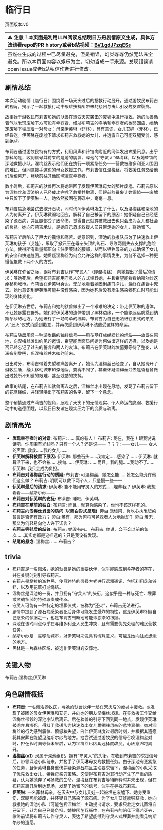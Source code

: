 # 临行日
页面版本:v0
 

| :warning: 注意！本页面是利用LLM阅读总结明日方舟剧情原文生成，具体方法请看repo的PR history或者b站视频：[BV1gdJ7zqESe](https://www.bilibili.com/video/BV1gdJ7zqESe/)         |
|:----------------------------|
| 虽然在生成的过程中已尽量避免，但是错误，幻觉等等仍然无法完全避免。所以本页面内容以娱乐为主，切勿当成一手来源。发现错误请open issue或者b站私信作者进行修改。|



## 剧情总结
本次活动剧情《临行日》围绕着一场天灾过后的搜救行动展开，通过游牧民布莉吉的视角，揭示了一起救援行动中艰难抉择所带来的悲剧与由此引发的友谊裂痕。

故事始于游牧民布莉吉和她的驮兽在遭受天灾袭击的废墟中进行搜救。她的驮兽循着气味发现废墟下方可能有幸存者。经过布莉吉的呼唤和幸存者的微弱回应，她确定废墟下埋压着一对母女：母亲伊芙琳（菲林），尚有意识，女儿艾娃（菲林），已经昏迷。伊芙琳在废墟下请求布莉吉救救她的女儿，并透露自己可能双腿受创，感到绝望。

布莉吉通过游牧民特有的方式，利用风声和铃铛向附近的同伴发出求援讯息。出乎意料的是，收到信号并前来的是她的朋友，深池的“守灵人”涅梅丝，以及她带领的深池救援小队。涅梅丝表示他们正在执行一项紧急任务——营救被维多利亚人围困的难民，但同意接手这边的母女救援工作。布莉吉信任涅梅丝，将救援任务交给他们后便离开，继续前往其他区域搜查幸存者。

数小时后，布莉吉的驮兽再次将她带回了发现伊芙琳母女的那片废墟。布莉吉原以为涅梅丝和深池的人已经成功完成了救援并撤离，但眼前的景象让她震惊——废墟中只留下了伊芙琳一人，她依然被困在瓦砾中，奄奄一息。

布莉吉焦急地尝试去挖开石块，同时询问伊芙琳发生了什么，以及涅梅丝和深池的人为何离开了。伊芙琳微弱地回应，解释了自己被留下的原因：她怀疑自己已经感染了源石病，并且腿部受了致命伤，觉得自己就算被救出去也只会成为女儿和社会的负担。她向布莉吉承认，是她自己恳求救援人员只带走她的女儿，将她留下。

布莉吉听后陷入了巨大的震惊和痛苦。她意识到，深池的救援队员为了快速救出伊芙琳的孩子（艾娃），采取了掀开压在母亲头顶的砖石、导致两侧失去支撑的危险方法，使得所有重量都压向卡住伊芙琳的腰部，从而以牺牲母亲的方式确保了女儿的安全和快速脱困。她质疑涅梅丝为何会允许这样的事情发生，为何不选择一种更慢但能救下两个人的方式。

伊芙琳在弥留之际，误将布莉吉认作“守灵人”（即涅梅丝），向她提出了最后的请求：等她死后，希望布莉吉能用守灵人的方式埋葬她，并且希望能看看纳斯尔纱这座移动城市。布莉吉在伊芙琳身边，无助地看着她因剧痛而挣扎，最终在痛苦中死去。她也意识到伊芙琳可能并没有感染，因为她死后没有发生感染者死亡时可能出现的身体变化。

在伊芙琳去世后，布莉吉和她的驮兽做出了一个艰难的决定：带走伊芙琳的遗体，不让她暴露在野外。她们将伊芙琳的遗体带到了黑林边缘，一个能够远远眺望到纳斯尔纱的地方，为她进行了一场简单的埋葬。布莉吉为自己无法进行正式的守灵人“还火”仪式而感到歉意，并再次感到伊芙琳不该遭受这样的命运。

布莉吉随后用另一种游牧民的独特信号——用花草打成蝴蝶状的绳结——放置在原地，向涅梅丝发出约见的邀请，希望能当面质问她为何做出这样的选择，以及她是否已经忘记了过去的誓言和两人的友谊。布莉吉在伊芙琳的坟墓旁等待了整夜，从深夜到黎明，但涅梅丝并未如约前来。

日出时分，布莉吉带着失望和痛苦离开了，她认为涅梅丝已经变了，自从她离开了游牧生活，融入移动城市和深池后，变得不同了，甚至怀疑涅梅丝过去是否也曾做出过她所不知道的艰难、甚至残酷的抉择。

故事的结尾，在布莉吉和驮兽离去之后，涅梅丝才出现在原地，发现了布莉吉留下的花草绳结，并轻轻唤出了布莉吉的名字，留下一个悬念。

整个剧情通过布莉吉的视角，展现了天灾下的无情现实、个人命运的脆弱、救援行动中的道德困境，以及旧日友谊在现实压力下的变质与疏离。
## 剧情高光
*   **发现幸存者时的对话:**
    布莉吉: ......真的有人！
    布莉吉: 我在，我在！跟我说说话吧，你周围有光线吗？只有一个人？还是说——
    ？？？: ——女儿——
    女人的声音: 救救......我的女儿......
*   **伊芙琳解释被留下原因:**
    伊芙琳: 那些石头......我肯定......感染了......
    伊芙琳: 就算活下来，也不会被......接纳......
    伊芙琳: ......而且，我的腿......我动不了......
    伊芙琳: 我只会成为负担。
*   **布莉吉对涅梅丝行动的质疑:**
    布莉吉: 可涅梅丝，她怎么能......她怎么能允许他们这么做？
    布莉吉: 明明可以救下两个人，只是慢一些——
*   **伊芙琳最后的请求:**
    伊芙琳: 能不能用守灵人的方式......埋葬我？
    伊芙琳: 我想看看——纳斯尔纱——
*   **布莉吉对伊芙琳的安抚:**
    布莉吉: 睡吧，伊芙琳。
*   **布莉吉在墓前的独白:**
    布莉吉: 而且，就算你感染了，你也不该这样死的。
*   **布莉吉向涅梅丝发出的质问 (以旁白形式呈现):**
    旁白:我想问，你以心火发起的誓言是否仍有效力？
    旁白:若有，那为何将可拯救者人为地抛却？
    旁白:若无，那又为何轻易向他人许下诺言？
*   **布莉吉等待后的结论:**
    布莉吉: 她没有来。
    布莉吉: 你说，会不会以前的每次......其实她都是这样选的？只是我没有发现。
*   **结尾的悬念:**
    涅梅丝: ......布莉吉？
## trivia
*   布莉吉是一名佩洛，她的驮兽是她的重要伙伴，似乎能感应到幸存者的存在，并在关键时刻引导布莉吉。
*   布莉吉是塔拉的游牧民，使用独特的信号方式进行远程通讯，包括利用风和铃铛，以及用花草打成绳结。
*   涅梅丝是深池的一员，并且拥有“守灵人”的头衔，这似乎是一种与死亡、埋葬或灵魂相关的特殊职责或传承。
*   守灵人可能有一种特定的埋葬仪式，被称为“还火”，布莉吉无法进行。
*   剧情中提到了源石病感染者死后身体可能发生爆炸的特性，这是伊芙琳怀疑自己感染的依据之一，也是布莉吉判断她可能未感染的根据。
*   深池在该时间点似乎在与维多利亚人发生冲突，且有需要优先处理的难民营救任务。
*   纳斯尔纱是一座移动城市，对伊芙琳来说具有特殊意义，可能是她向往或想念的地方。
*   黑林是一片森林区域，被选作伊芙琳的安葬地。
## 关键人物
布莉吉;涅梅丝;伊芙琳
## 角色剧情概括
-   **布莉吉**: 一名佩洛游牧民，与她的驮兽伙伴一起在天灾后的废墟中搜救。她发现了被困的母女伊芙琳和艾娃，并向她的朋友涅梅丝求援。在将救援工作交给涅梅丝带领的深池小队后离开。后在驮兽的引导下回到同一地点，发现伊芙琳被抛弃且濒死，得知了救援队为快速救出女儿而牺牲母亲的悲惨真相。她对涅梅丝的行为感到震惊、愤怒和失望，陪伴伊芙琳度过最后时刻，并根据其遗愿将其安葬在能望见纳斯尔纱的地方。她尝试通过游牧民的信号召唤涅梅丝对峙，但在长时间等待未果后，认为涅梅丝已因其选择而改变，心灰意冷地离开。
-   **[涅梅丝](../char_v3/extended_char_nie_mei_si.md)([v1](../chars/extended_char_nie_mei_si.md))**: 隶属于深池组织，拥有“守灵人”的头衔。在收到布莉吉的求援信号后，带领深池小队前来，并接手了伊芙琳母女的救援任务。由于深池有更紧急的任务，且伊芙琳自身重伤并疑染源石病且主动要求留下，涅梅丝的小队采取了优先救出女儿、牺牲母亲的策略。这使得布莉吉对其行动产生了严重的质疑，认为她抛弃了可拯救的生命。涅梅丝在布莉吉等待解释时并未出现，但在布莉吉离开后到达现场，发现了她留下的信号，似乎在寻找布莉吉。
-   **伊芙琳**: 一名菲林母亲，在天灾中与女儿艾娃一起被埋在废墟下。她身受重伤，双腿可能被废，并怀疑自己感染了源石病。为了女儿艾娃能够获救，她向救援她的深池小队（可能包括涅梅丝）主动提出请求，要求只救走女儿而将自己留下，认为自己已是负担。她被困在瓦砾中，在布莉吉的陪伴下痛苦死去，临终前误将布莉吉认作守灵人，表达了希望能得到守灵人式埋葬并能看见纳斯尔纱的遗愿。